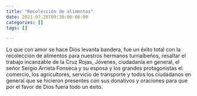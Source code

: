 ```yaml
---
title: "Recolección de alimentos"
date: 2021-07-26T09:30:00-06:00
categories: []
tags: []

---
```


Lo que con amor se hace Dios levanta bandera, fue un éxito total con la recolección de alimentos para nuestros hermanos turrialbeños, resaltar el trabajo incanzable de la  Cruz Rojas, Jóvenes, ciudadanía en general, el señor Sergio Arrieta Fonseca y su esposa y los grandes protagonistas el comercio, los agricultores, servicio de transporte y todos los ciudadanos en general que se hicieron presentes con sus donativos y oraciones para que por el favor de Dios fuera todo un éxito.
